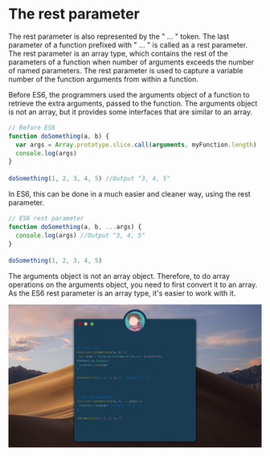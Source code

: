# The rest parameter

The rest parameter is also represented by the " ... " token. The last parameter of a function prefixed with " ... " is called as a rest parameter. The rest parameter is an array type, which contains the rest of the parameters of a function when number of arguments exceeds the number of named parameters.
The rest parameter is used to capture a variable number of the function arguments from within a function.

Before ES6, the programmers used the arguments object of a function to retrieve the  extra arguments, passed to the function. The arguments object is not an array, but it provides some interfaces that are similar to an array.

```javascript
// Before ES6
function doSomething(a, b) {
  var args = Array.prototype.slice.call(arguments, myFunction.length)
  console.log(args)
}

doSomething(1, 2, 3, 4, 5) //Output "3, 4, 5"
```

In ES6, this can be done in a much easier and cleaner way, using the rest parameter.

```javascript
// ES6 rest parameter
function doSomething(a, b, ...args) {
  console.log(args) //Output "3, 4, 5"
}

doSomething(1, 2, 3, 4, 5)
```

The arguments object is not an array object. Therefore, to do array operations on the arguments object, you need to first convert it to an array. As the ES6 rest parameter is an array type, it's easier to work with it.

![Rest Parameter](images/03-the-rest-parameter.png)